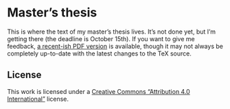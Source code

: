# Master’s thesis

This is where the text of my master’s thesis lives.
It’s not done yet, but I’m getting there (the deadline is October 15th).
If you want to give me feedback,
[a recent-ish PDF version][pdf] is available,
though it may not always be completely up-to-date with the latest changes to the TeX source.

## License

This work is licensed under a [Creative Commons “Attribution 4.0 International”][cc by 4.0] license.

[pdf]: https://github.com/lucaswerkmeister/master-thesis/blob/pdf/thesis.pdf
[cc by 4.0]: https://creativecommons.org/licenses/by/4.0/

